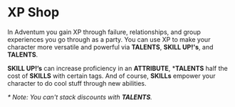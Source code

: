 # XP Shop

In Adventum you gain XP through failure, relationships, and group experiences you go through as a party. You can use XP to make your character more versatile and powerful via **TALENTS**, **SKILL UP!'s**, and **TALENTS**.

**SKILL UP!’s** can increase proficiency in an **ATTRIBUTE**, ***TALENTS** half the cost of **SKILLS** with certain tags. And of course, **SKILLs** empower your character to do cool stuff through new abilities.

_* Note: You can't stack discounts with **TALENTS**._
